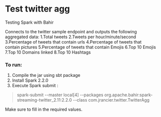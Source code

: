 # Test twitter agg

Testing Spark with Bahir

Connects to the twitter sample endpoint and outputs the following aggregated data:
1.Total tweets
2.Tweets per hour/minute/second
3.Percentage of tweets that contain urls
4.Percentage of tweets that contain pictures
5.Percentage of tweets that contain Emojis
6.Top 10 Emojis
7.Top 10 Domains linked
8.Top 10 Hashtags

### To run:
1. Compile the jar using sbt package
2. Install Spark 2.2.0
3. Execute Spark submit :
>spark-submit --master local[4] --packages org.apache.bahir:spark-streaming-twitter_2.11:2.2.0 --class com.jrancier.twitter.TwitterAgg  <Jar Location> <consumerKey> <consumerSecret> <accessToken> <accessTokenSecret>

Make sure to fill in the required values.